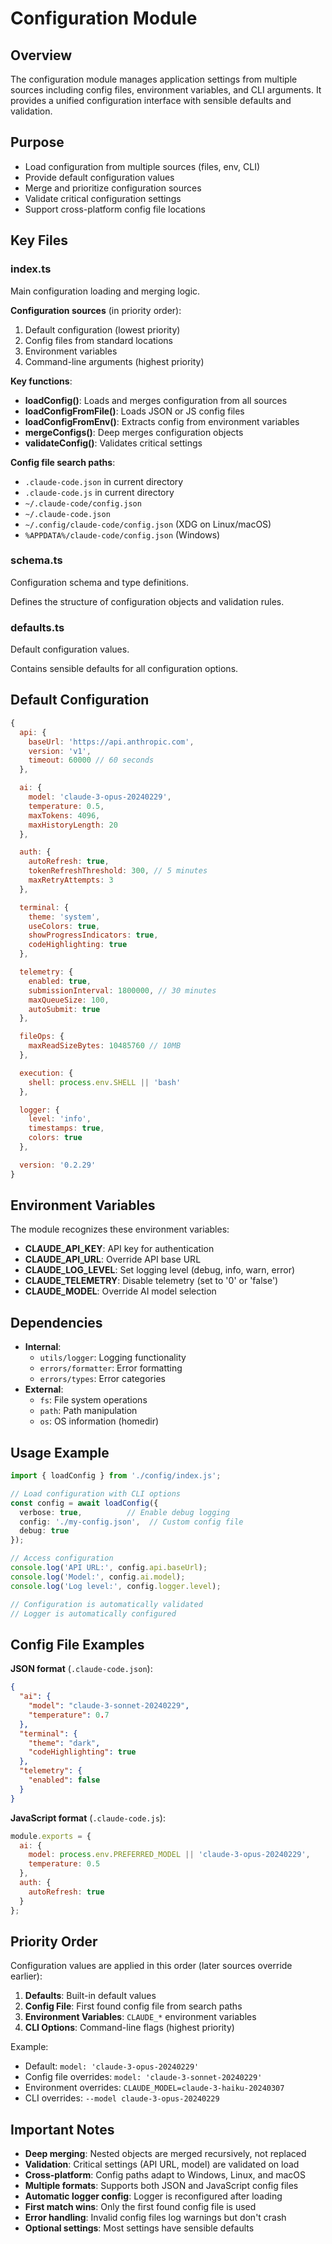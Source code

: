 # Configuration Module

## Overview
The configuration module manages application settings from multiple sources including config files, environment variables, and CLI arguments. It provides a unified configuration interface with sensible defaults and validation.

## Purpose
- Load configuration from multiple sources (files, env, CLI)
- Provide default configuration values
- Merge and prioritize configuration sources
- Validate critical configuration settings
- Support cross-platform config file locations

## Key Files

### index.ts
Main configuration loading and merging logic.

**Configuration sources** (in priority order):
1. Default configuration (lowest priority)
2. Config files from standard locations
3. Environment variables
4. Command-line arguments (highest priority)

**Key functions**:
- **loadConfig()**: Loads and merges configuration from all sources
- **loadConfigFromFile()**: Loads JSON or JS config files
- **loadConfigFromEnv()**: Extracts config from environment variables
- **mergeConfigs()**: Deep merges configuration objects
- **validateConfig()**: Validates critical settings

**Config file search paths**:
- `.claude-code.json` in current directory
- `.claude-code.js` in current directory
- `~/.claude-code/config.json`
- `~/.claude-code.json`
- `~/.config/claude-code/config.json` (XDG on Linux/macOS)
- `%APPDATA%/claude-code/config.json` (Windows)

### schema.ts
Configuration schema and type definitions.

Defines the structure of configuration objects and validation rules.

### defaults.ts
Default configuration values.

Contains sensible defaults for all configuration options.

## Default Configuration

```javascript
{
  api: {
    baseUrl: 'https://api.anthropic.com',
    version: 'v1',
    timeout: 60000 // 60 seconds
  },

  ai: {
    model: 'claude-3-opus-20240229',
    temperature: 0.5,
    maxTokens: 4096,
    maxHistoryLength: 20
  },

  auth: {
    autoRefresh: true,
    tokenRefreshThreshold: 300, // 5 minutes
    maxRetryAttempts: 3
  },

  terminal: {
    theme: 'system',
    useColors: true,
    showProgressIndicators: true,
    codeHighlighting: true
  },

  telemetry: {
    enabled: true,
    submissionInterval: 1800000, // 30 minutes
    maxQueueSize: 100,
    autoSubmit: true
  },

  fileOps: {
    maxReadSizeBytes: 10485760 // 10MB
  },

  execution: {
    shell: process.env.SHELL || 'bash'
  },

  logger: {
    level: 'info',
    timestamps: true,
    colors: true
  },

  version: '0.2.29'
}
```

## Environment Variables

The module recognizes these environment variables:
- **CLAUDE_API_KEY**: API key for authentication
- **CLAUDE_API_URL**: Override API base URL
- **CLAUDE_LOG_LEVEL**: Set logging level (debug, info, warn, error)
- **CLAUDE_TELEMETRY**: Disable telemetry (set to '0' or 'false')
- **CLAUDE_MODEL**: Override AI model selection

## Dependencies
- **Internal**:
  - `utils/logger`: Logging functionality
  - `errors/formatter`: Error formatting
  - `errors/types`: Error categories
- **External**:
  - `fs`: File system operations
  - `path`: Path manipulation
  - `os`: OS information (homedir)

## Usage Example

```typescript
import { loadConfig } from './config/index.js';

// Load configuration with CLI options
const config = await loadConfig({
  verbose: true,          // Enable debug logging
  config: './my-config.json',  // Custom config file
  debug: true
});

// Access configuration
console.log('API URL:', config.api.baseUrl);
console.log('Model:', config.ai.model);
console.log('Log level:', config.logger.level);

// Configuration is automatically validated
// Logger is automatically configured
```

## Config File Examples

**JSON format** (`.claude-code.json`):
```json
{
  "ai": {
    "model": "claude-3-sonnet-20240229",
    "temperature": 0.7
  },
  "terminal": {
    "theme": "dark",
    "codeHighlighting": true
  },
  "telemetry": {
    "enabled": false
  }
}
```

**JavaScript format** (`.claude-code.js`):
```javascript
module.exports = {
  ai: {
    model: process.env.PREFERRED_MODEL || 'claude-3-opus-20240229',
    temperature: 0.5
  },
  auth: {
    autoRefresh: true
  }
};
```

## Priority Order

Configuration values are applied in this order (later sources override earlier):

1. **Defaults**: Built-in default values
2. **Config File**: First found config file from search paths
3. **Environment Variables**: `CLAUDE_*` environment variables
4. **CLI Options**: Command-line flags (highest priority)

Example:
- Default: `model: 'claude-3-opus-20240229'`
- Config file overrides: `model: 'claude-3-sonnet-20240229'`
- Environment overrides: `CLAUDE_MODEL=claude-3-haiku-20240307`
- CLI overrides: `--model claude-3-opus-20240229`

## Important Notes
- **Deep merging**: Nested objects are merged recursively, not replaced
- **Validation**: Critical settings (API URL, model) are validated on load
- **Cross-platform**: Config paths adapt to Windows, Linux, and macOS
- **Multiple formats**: Supports both JSON and JavaScript config files
- **Automatic logger config**: Logger is reconfigured after loading
- **First match wins**: Only the first found config file is used
- **Error handling**: Invalid config files log warnings but don't crash
- **Optional settings**: Most settings have sensible defaults
